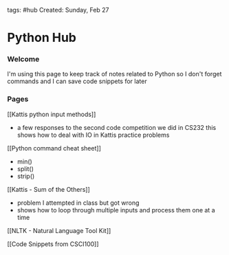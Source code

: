 tags: #hub
Created: Sunday, Feb 27

# Python Hub

### Welcome
I'm using this page to keep track of notes related to Python so I don't forget commands and I can save code snippets for later

### Pages
[[Kattis python input methods]]
- a few responses to the second code competition we did in CS232 this shows how to deal with IO in Kattis practice problems

[[Python command cheat sheet]]
- min()
- split()
- strip()

[[Kattis - Sum of the Others]]
- problem I attempted in class but got wrong
- shows how to loop through multiple inputs and process them one at a time


[[NLTK - Natural Language Tool Kit]]

[[Code Snippets from CSCI100]]